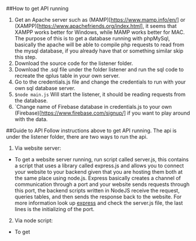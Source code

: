##How to get API running
1. Get an Apache server such as (MAMP)[https://www.mamp.info/en/] or (XAMPP)[https://www.apachefriends.org/index.html], it seems that XAMPP works 
better for Windows, while MAMP works better for MAC. The purpose of this is to get a database running with phpMySql, basically the apache will be
able to compile php requests to read from the mysql database, if you already have that or something similar skip this step.
2. Download the source code for the listener folder.
3. Download the .sql file under the folder listener and run the sql code to recreate the qplus table in your own server.
4. Go to the credentials.js file and change the credentials to run with your own sql database server.
5. `$node main.js` Will start the listener, it should be reading requests from the database.
6. `Change name of Firebase database in credentials.js to your own (Firebase)[https://www.firebase.com/signup/] if you want to play around with the data.

##Guide to API
Follow instructions above to get API running.
The api is under the listener folder, there are two ways to run the api.
1. Via website server:
* To get a website server running, run script called server.js, this contains a script that uses a library called express.js and allows     you to connect your website to your backend given that you are hosting them both at the same place using node.js. Express basically      creates a channel of communication through a port and your website sends requests through this port, the backend scripts written in      NodeJS receive the request, queries tables, and then sends the response back to the website. For more information look up             [express](http://expressjs.com/) and check the server.js file, the last lines is the initializing of the port.
2. Via node script:
* To get

